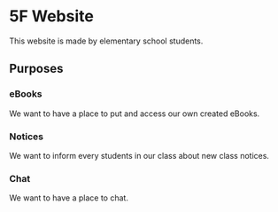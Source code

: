 # 5F Website
This website is made by elementary school students.

## Purposes
### eBooks
We want to have a place to put and access our own created eBooks.
### Notices
We want to inform every students in our class about new class notices.
### Chat
We want to have a place to chat.
